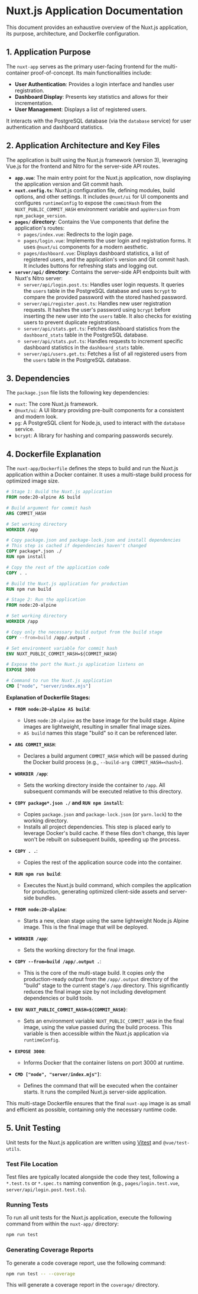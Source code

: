# Nuxt.js Application Documentation

This document provides an exhaustive overview of the Nuxt.js application, its purpose, architecture, and Dockerfile configuration.

## 1. Application Purpose

The `nuxt-app` serves as the primary user-facing frontend for the multi-container proof-of-concept. Its main functionalities include:

*   **User Authentication**: Provides a login interface and handles user registration.
*   **Dashboard Display**: Presents key statistics and allows for their incrementation.
*   **User Management**: Displays a list of registered users.

It interacts with the PostgreSQL database (via the `database` service) for user authentication and dashboard statistics.

## 2. Application Architecture and Key Files

The application is built using the Nuxt.js framework (version 3), leveraging Vue.js for the frontend and Nitro for the server-side API routes.

*   **`app.vue`**: The main entry point for the Nuxt.js application, now displaying the application version and Git commit hash.
*   **`nuxt.config.ts`**: Nuxt.js configuration file, defining modules, build options, and other settings. It includes `@nuxt/ui` for UI components and configures `runtimeConfig` to expose the `commitHash` from the `NUXT_PUBLIC_COMMIT_HASH` environment variable and `appVersion` from `npm_package_version`.
*   **`pages/` directory**: Contains the Vue components that define the application's routes:
    *   `pages/index.vue`: Redirects to the login page.
    *   `pages/login.vue`: Implements the user login and registration forms. It uses `@nuxt/ui` components for a modern aesthetic.
    *   `pages/dashboard.vue`: Displays dashboard statistics, a list of registered users, and the application's version and Git commit hash. It includes buttons for refreshing stats and logging out.
*   **`server/api/` directory**: Contains the server-side API endpoints built with Nuxt's Nitro server:
    *   `server/api/login.post.ts`: Handles user login requests. It queries the `users` table in the PostgreSQL database and uses `bcrypt` to compare the provided password with the stored hashed password.
    *   `server/api/register.post.ts`: Handles new user registration requests. It hashes the user's password using `bcrypt` before inserting the new user into the `users` table. It also checks for existing users to prevent duplicate registrations.
    *   `server/api/stats.get.ts`: Fetches dashboard statistics from the `dashboard_stats` table in the PostgreSQL database.
    *   `server/api/stats.put.ts`: Handles requests to increment specific dashboard statistics in the `dashboard_stats` table.
    *   `server/api/users.get.ts`: Fetches a list of all registered users from the `users` table in the PostgreSQL database.

## 3. Dependencies

The `package.json` file lists the following key dependencies:

*   `nuxt`: The core Nuxt.js framework.
*   `@nuxt/ui`: A UI library providing pre-built components for a consistent and modern look.
*   `pg`: A PostgreSQL client for Node.js, used to interact with the `database` service.
*   `bcrypt`: A library for hashing and comparing passwords securely.

## 4. Dockerfile Explanation

The `nuxt-app/Dockerfile` defines the steps to build and run the Nuxt.js application within a Docker container. It uses a multi-stage build process for optimized image size.

```dockerfile
# Stage 1: Build the Nuxt.js application
FROM node:20-alpine AS build

# Build argument for commit hash
ARG COMMIT_HASH

# Set working directory
WORKDIR /app

# Copy package.json and package-lock.json and install dependencies
# This step is cached if dependencies haven't changed
COPY package*.json ./
RUN npm install

# Copy the rest of the application code
COPY . .

# Build the Nuxt.js application for production
RUN npm run build

# Stage 2: Run the application
FROM node:20-alpine

# Set working directory
WORKDIR /app

# Copy only the necessary build output from the build stage
COPY --from=build /app/.output .

# Set environment variable for commit hash
ENV NUXT_PUBLIC_COMMIT_HASH=${COMMIT_HASH}

# Expose the port the Nuxt.js application listens on
EXPOSE 3000

# Command to run the Nuxt.js application
CMD ["node", "server/index.mjs"]
```

**Explanation of Dockerfile Stages:**

*   **`FROM node:20-alpine AS build`**:
    *   Uses `node:20-alpine` as the base image for the build stage. Alpine images are lightweight, resulting in smaller final image sizes.
    *   `AS build` names this stage "build" so it can be referenced later.

*   **`ARG COMMIT_HASH`**:
    *   Declares a build argument `COMMIT_HASH` which will be passed during the Docker build process (e.g., `--build-arg COMMIT_HASH=<hash>`).

*   **`WORKDIR /app`**:
    *   Sets the working directory inside the container to `/app`. All subsequent commands will be executed relative to this directory.

*   **`COPY package*.json ./` and `RUN npm install`**:
    *   Copies `package.json` and `package-lock.json` (or `yarn.lock`) to the working directory.
    *   Installs all project dependencies. This step is placed early to leverage Docker's build cache. If these files don't change, this layer won't be rebuilt on subsequent builds, speeding up the process.

*   **`COPY . .`**:
    *   Copies the rest of the application source code into the container.

*   **`RUN npm run build`**:
    *   Executes the Nuxt.js build command, which compiles the application for production, generating optimized client-side assets and server-side bundles.

*   **`FROM node:20-alpine`**:
    *   Starts a new, clean stage using the same lightweight Node.js Alpine image. This is the final image that will be deployed.

*   **`WORKDIR /app`**:
    *   Sets the working directory for the final image.

*   **`COPY --from=build /app/.output .`**:
    *   This is the core of the multi-stage build. It copies *only* the production-ready output from the `/app/.output` directory of the "build" stage to the current stage's `/app` directory. This significantly reduces the final image size by not including development dependencies or build tools.

*   **`ENV NUXT_PUBLIC_COMMIT_HASH=${COMMIT_HASH}`**:
    *   Sets an environment variable `NUXT_PUBLIC_COMMIT_HASH` in the final image, using the value passed during the build process. This variable is then accessible within the Nuxt.js application via `runtimeConfig`.

*   **`EXPOSE 3000`**:
    *   Informs Docker that the container listens on port 3000 at runtime.

*   **`CMD ["node", "server/index.mjs"]`**:
    *   Defines the command that will be executed when the container starts. It runs the compiled Nuxt.js server-side application.

This multi-stage Dockerfile ensures that the final `nuxt-app` image is as small and efficient as possible, containing only the necessary runtime code.

## 5. Unit Testing

Unit tests for the Nuxt.js application are written using [Vitest](https://vitest.dev/) and `@vue/test-utils`.

### Test File Location

Test files are typically located alongside the code they test, following a `*.test.ts` or `*.spec.ts` naming convention (e.g., `pages/login.test.vue`, `server/api/login.post.test.ts`).

### Running Tests

To run all unit tests for the Nuxt.js application, execute the following command from within the `nuxt-app/` directory:

```bash
npm run test
```

### Generating Coverage Reports

To generate a code coverage report, use the following command:

```bash
npm run test -- --coverage
```

This will generate a coverage report in the `coverage/` directory.

